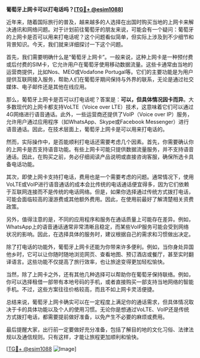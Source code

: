 **葡萄牙上网卡可以打电话吗？[[TG💪+ @esim1088](https://t.me/s/esim1088)]**

近年来，随着国际旅行的普及，越来越多的人选择在出国时购买当地的上网卡来解决通讯和网络问题。对于计划前往葡萄牙的朋友来说，可能会有一个疑问：葡萄牙的上网卡是否可以用来打电话呢？这个问题看似简单，但实际上涉及到不少细节和背景知识。今天，我们就来详细探讨一下这个问题。

首先，我们需要明确什么是“葡萄牙上网卡”。一般来说，这种上网卡是一种预付费或后付费的SIM卡，它允许用户在葡萄牙使用移动数据流量。这些卡通常由当地的运营商提供，比如Nos、MEO或Vodafone Portugal等。它们的主要功能是为用户提供互联网接入服务，帮助人们在葡萄牙期间保持与外界的联系，无论是通过社交媒体、电子邮件还是其他在线应用。

那么，葡萄牙上网卡是否可以打电话呢？答案是：**可以，但具体情况因卡而异**。大多数现代的上网卡都支持VoLTE（Voice over LTE）技术，这意味着它们可以通过4G网络进行语音通话。此外，一些运营商还提供了VoIP（Voice over IP）服务，允许用户通过应用程序（如WhatsApp、Skype或Facebook Messenger）进行语音通话。因此，在技术层面上，葡萄牙上网卡是可以用来打电话的。

然而，实际操作中，是否能顺利打电话还需要考虑几个因素。首先，你需要确认你的上网卡是否支持语音功能。有些上网卡可能只提供数据流量服务，并不支持语音通话。因此，在购买之前，务必仔细阅读产品说明或直接咨询客服，确保所选卡具备电话功能。

其次，即使上网卡支持打电话，费用也是一个需要考虑的问题。通常情况下，使用VoLTE或VoIP进行语音通话的成本会比传统的电话通话便宜得多，因为它们依赖于互联网连接而不是传统的电话网络。但是，如果你选择通过传统方式拨打电话，可能会面临较高的漫游费或其他额外费用。因此，在使用前最好了解清楚相关资费政策。

另外，值得注意的是，不同的应用程序和服务在通话质量上可能存在差异。例如，WhatsApp上的语音通话通常非常清晰且稳定，而某些VoIP服务可能会受到网络状况的影响。因此，在选择具体的服务时，建议根据自己的需求和习惯做出决定。

除了打电话的功能外，葡萄牙上网卡还能为你带来许多便利。例如，当你身处异国他乡时，它可以让你随时随地浏览网页、查看地图、预订酒店或餐厅，甚至实时翻译语言。这些功能不仅提高了旅行效率，也让旅途变得更加轻松愉快。

当然，除了上网卡之外，还有其他几种选择可以帮助你在葡萄牙保持联络。例如，你可以选择租借一部带有本地号码的手机，或者直接购买一部支持当地网络的智能手机。不过，这些方案往往价格较高，而且不如上网卡灵活便捷。

总结来说，葡萄牙上网卡确实可以在一定程度上满足你的通话需求，但具体情况取决于卡的具体功能以及个人的使用习惯。无论你是想通过VoLTE、VoIP还是传统方式拨打电话，都需要提前做好准备，以免产生不必要的麻烦或费用。

最后提醒大家，出行前一定要做好充分准备，包括了解目的地的文化习俗、法律法规以及通信规则。只有这样，才能让旅程更加顺利和愉快。

[[TG💪+ @esim1088](https://t.me/s/esim1088) ![Image](https://i.postimg.cc/4NQfJmqS/Snipaste-2025-05-13-00-14-12.png)]
